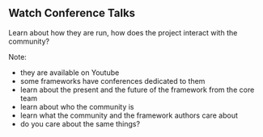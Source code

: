 ## Watch Conference Talks

Learn about how they are run, how does the project interact with the community?

Note:

- they are available on Youtube
- some frameworks have conferences dedicated to them
- learn about the present and the future of the framework from the core team
- learn about who the community is
- learn what the community and the framework authors care about
- do you care about the same things?
